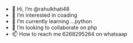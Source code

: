 - 👋 Hi, I’m @rahulkhati48
- 👀 I’m interested in coading
- 🌱 I’m currently learning ...python
- 💞️ I’m looking to collaborate on php
- 📫 How to reach me 6268295264 on whatsaap

<!---
rahulkhati48/rahulkhati48 is a ✨ special ✨ repository because its `README.md` (this file) appears on your GitHub profile.
You can click the Preview link to take a look at your changes.
--->
